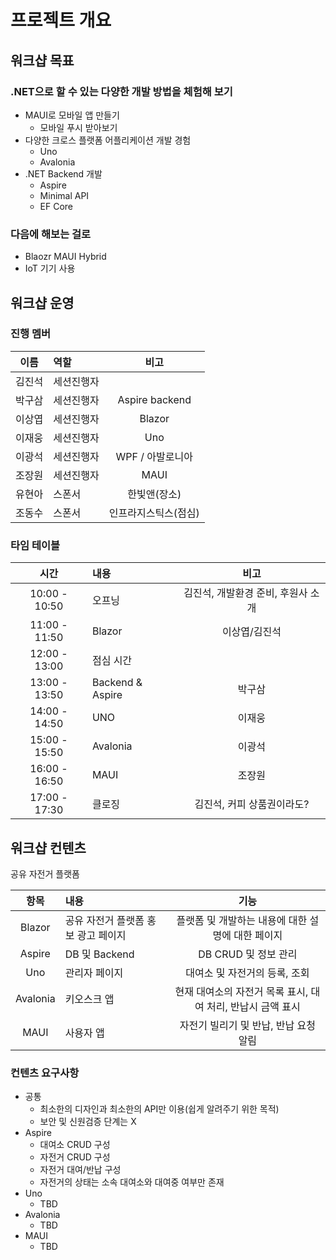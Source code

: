 # 프로젝트 개요

## 워크샵 목표
### .NET으로 할 수 있는 다양한 개발 방법을 체험해 보기

- MAUI로 모바일 앱 만들기
  - 모바일 푸시 받아보기
- 다양한 크로스 플랫폼 어플리케이션 개발 경험
  - Uno
  - Avalonia
- .NET Backend 개발
  - Aspire
  - Minimal API
  - EF Core

### 다음에 해보는 걸로
- Blaozr MAUI Hybrid
- IoT 기기 사용

## 워크샵 운영
### 진행 멤버
| 이름 | 역할 | 비고 |
|:--------:|:--------|:--------:|
| 김진석 | 세션진행자 |  |
| 박구삼 | 세션진행자 | Aspire backend |
| 이상엽 | 세션진행자 | Blazor |
| 이재웅 | 세션진행자 | Uno |
| 이광석 | 세션진행자 | WPF / 아발로니아 |
| 조장원 | 세션진행자 | MAUI |
| 유현아 | 스폰서 | 한빛앤(장소) |
| 조동수 | 스폰서 | 인프라지스틱스(점심) |

### 타임 테이블
| 시간 | 내용 | 비고 |
|:--------:|:--------|:--------:|
| 10:00 - 10:50 | 오프닝 | 김진석, 개발환경 준비, 후원사 소개 |
| 11:00 - 11:50 | Blazor | 이상엽/김진석  |
| 12:00 - 13:00 | 점심 시간 |   |
| 13:00 - 13:50 | Backend & Aspire | 박구삼 |
| 14:00 - 14:50 | UNO | 이재웅  |
| 15:00 - 15:50 | Avalonia | 이광석  |
| 16:00 - 16:50 | MAUI | 조장원  |
| 17:00 - 17:30 | 클로징 | 김진석, 커피 상품권이라도?  |

## 워크샵 컨텐츠

공유 자전거 플랫폼

| 항목 | 내용 | 기능 |
|:--------:|:--------|:--------:|
| Blazor | 공유 자전거 플랫폼 홍보 광고 페이지 | 플랫폼 및 개발하는 내용에 대한 설명에 대한 페이지 |
| Aspire | DB 및 Backend | DB CRUD 및 정보 관리  |
| Uno | 관리자 페이지 | 대여소 및 자전거의 등록, 조회 |
| Avalonia | 키오스크 앱 | 현재 대여소의 자전거 목록 표시, 대여 처리, 반납시 금액 표시 |
| MAUI | 사용자 앱 | 자전기 빌리기 및 반납, 반납 요청 알림 |

### 컨텐츠 요구사항

* 공통
  * 최소한의 디자인과 최소한의 API만 이용(쉽게 알려주기 위한 목적)
  * 보안 및 신원검증 단계는 X
* Aspire
  * 대여소 CRUD 구성
  * 자전거 CRUD 구성
  * 자전거 대여/반납 구성
  * 자전거의 상태는 소속 대여소와 대여중 여부만 존재
* Uno
  * TBD
* Avalonia
  * TBD
* MAUI
  * TBD
